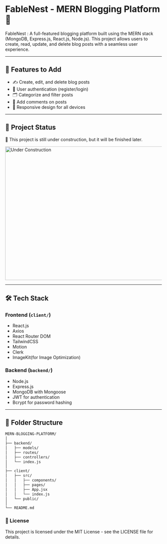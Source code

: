 # FableNest - MERN Blogging Platform 📝

FableNest : A full-featured blogging platform built using the MERN stack (MongoDB, Express.js, React.js, Node.js). This project allows users to create, read, update, and delete blog posts with a seamless user experience.

---

## 🚀 Features to Add

- ✍️ Create, edit, and delete blog posts  
- 👤 User authentication (register/login)  
- 🗂️ Categorize and filter posts  
- 💬 Add comments on posts  
- 📱 Responsive design for all devices  

---

## 📌 Project Status

🧬 This project is still under construction, but it will be finished later.

<img src="https://i.pinimg.com/originals/67/60/90/6760900d6e002a489f5a9b43cf3c280f.gif" alt="Under Construction" width="600" height="430"/>

---

## 🛠️ Tech Stack

### Frontend (`client/`)
- React.js  
- Axios  
- React Router DOM  
- TailwindCSS  
- Motion
- Clerk
- ImageKit(for Image Optimization)

### Backend (`backend/`)
- Node.js  
- Express.js  
- MongoDB with Mongoose  
- JWT for authentication  
- Bcrypt for password hashing  

---

## 📁 Folder Structure

```txt
MERN-BLOGGING-PLATFORM/
│
├── backend/
│   ├── models/
│   ├── routes/
│   ├── controllers/
│   └── index.js
│
├── client/
│   ├── src/
│   │   ├── components/
│   │   ├── pages/
│   │   ├── App.jsx
│   │   └── index.js
│   └── public/
│
└── README.md
```
### 📄 License
This project is licensed under the MIT License - see the LICENSE file for details.